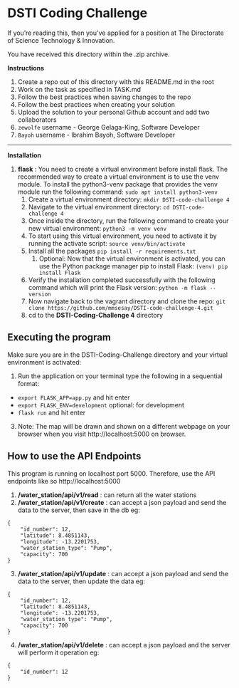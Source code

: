 # DSTI Coding Challenge

If you’re reading this, then you’ve applied for a position at The Directorate of Science Technology & Innovation.

You have received this directory within the .zip archive.

**Instructions**

1. Create a repo out of this directory with this README.md in the root
2. Work on the task as specified in TASK.md
3. Follow the best practices when saving changes to the repo
4. Follow the best practices when creating your solution
5. Upload the solution to your personal Github account and add two collaborators
6. `zewolfe` username - George Gelaga-King, Software Developer
7. `Bayoh` username - Ibrahim Bayoh, Software Developer

---
**Installation**
1. **flask** : You need to create a virtual environment before install flask.
    The recommended way to create a virtual environment is to use the venv module. To install the python3-venv package that provides the venv module run the following command: ```sudo apt install python3-venv```
    1. Create a virtual environment directory: ```mkdir DSTI-code-challenge 4```
    2. Navigate to the virtual environment directory: ```cd DSTI-code-challenge 4```
    3. Once inside the directory, run the following command to create your new virtual environment: ```python3 -m venv venv```
    4. To start using this virtual environment, you need to activate it by running the activate script: ```source venv/bin/activate```
    5. Install all the packages ```pip install -r requirements.txt```
        1. Optional: Now that the virtual environment is activated, you can use the Python package manager pip to install Flask: ```(venv) pip install Flask```
    7. Verify the installation completed successfully with the following command which will print the Flask version: ```python -m flask --version```
    8. Now navigate back to the vagrant directory and clone the repo:
        ```git clone https://github.com/mmsesay/DSTI-code-challenge-4.git```
    9. cd to the **DSTI-Coding-Challenge 4** directory


## Executing the program
Make sure you are in the DSTI-Coding-Challenge directory and your virtual environment is activated:
1. Run the application on your terminal type the following in  a sequential format:
- ```export FLASK_APP=app.py``` and hit enter
- ```export FLASK_ENV=development``` optional: for development
- ```flask run``` and hit enter

3. Note: The map will be drawn and shown on a different webpage on your browser when you   visit http://localhost:5000 on browser.

## How to use the API Endpoints
This program is running on localhost port 5000. Therefore, use the API endpoints like so http://localhost:5000 


1. **/water_station/api/v1/read** : can return all the water stations
2. **/water_station/api/v1/create** : can accept a json payload and send the data to the server, then save in the db 
eg: 
```
{
    "id_number": 12,
    "latitude": 8.4851143,
    "longitude": -13.2201753,
    "water_station_type": "Pump",
    "capacity": 700
}
```

3. **/water_station/api/v1/update** : can accept a json payload and send the data to the server, then update the data
eg: 
```
{
    "id_number": 12,
    "latitude": 8.4851143,
    "longitude": -13.2201753,
    "water_station_type": "Pump",
    "capacity": 700
}
```
4. **/water_station/api/v1/delete** : can accept a json payload and the server will perform it operation
eg: 
```
{
	"id_number": 12
}
```
